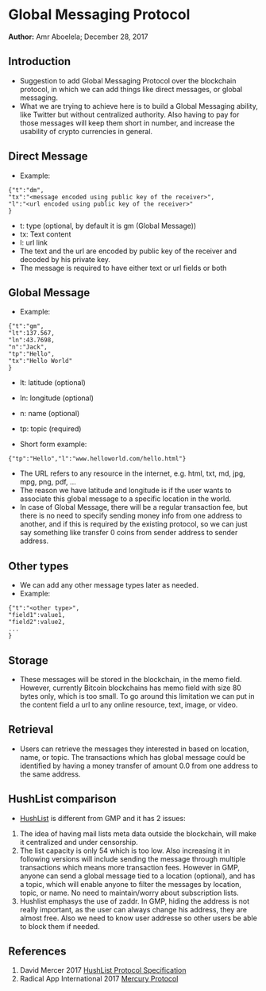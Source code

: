 # Global Messaging Protocol

**Author:** Amr Aboelela; December 28, 2017

## Introduction

- Suggestion to add Global Messaging Protocol over the blockchain protocol, in which we can add things like direct messages, or global messaging.
- What we are trying to achieve here is to build a Global Messaging ability, like Twitter but without centralized authority. Also having to pay for those messages will keep them short in number, and increase the usability of crypto currencies in general.

## Direct Message

- Example:

```
{"t":"dm",
"tx":"<message encoded using public key of the receiver>",
"l":"<url encoded using public key of the receiver>"
}
```

- t: type (optional, by default it is gm (Global Message))
- tx: Text content
- l: url link
- The text and the url are encoded by public key of the receiver and decoded by his private key.
- The message is required to have either text or url fields or both

## Global Message
- Example:
```
{"t":"gm",
"lt":137.567,
"ln":43.7698,
"n":"Jack",
"tp":"Hello",
"tx":"Hello World"
}
```

- lt: latitude (optional)
- ln: longitude (optional)
- n: name (optional)
- tp: topic (required)

- Short form example:

```
{"tp":"Hello","l":"www.helloworld.com/hello.html"}
```

- The URL refers to any resource in the internet, e.g. html, txt, md, jpg, mpg, png, pdf, ...
- The reason we have latitude and longitude is if the user wants to associate this global message to a specific location in the world.
- In case of Global Message, there will be a regular transaction fee, but there is no need to specify sending money info from one address to another, and if this is required by the existing protocol, 
so we can just say something like transfer 0 coins from sender address to sender address.

## Other types
- We can add any other message types later as needed.
- Example:
```
{"t":"<other type>",
"field1":value1,
"field2":value2,
...
}
```

## Storage
- These messages will be stored in the blockchain, in the memo field. However, currently Bitcoin blockchains has memo field with size 80 bytes only, which is too small. To go around this limitation we can put in the content field a url to any online resource, text, image, or video.


## Retrieval
- Users can retrieve the messages they interested in based on location, name, or topic. The transactions which has global message could be identified by having a money transfer of amount 0.0 from one address to the same address.

## HushList comparison
- [HushList](https://github.com/leto/hushlist) is different from GMP and it has 2 issues:
1. The idea of having mail lists meta data outside the blockchain, will make it centralized and under censorship. 
2. The list capacity is only 54 which is too low. Also increasing it in following versions will include sending the message through multiple transactions which means more transaction fees. However in GMP, anyone can send a global message tied to a location (optional), and has a topic, which will enable anyone to filter the messages by location, topic, or name. No need to maintain/worry about subscription lists.
3. Hushlist emphasys the use of zaddr. In GMP, hiding the address is not really important, as the user can always change his address, they are almost free. Also we need to know user addresse so other users be able to block them if needed.

## References

1. David Mercer 2017 [HushList Protocol Specification](https://github.com/leto/hushlist/blob/master/whitepaper/protocol.pdf)
2. Radical App International 2017 [Mercury Protocol](https://www.mercuryprotocol.com/files/Mercury_Protocol_whitepaper.pdf)
